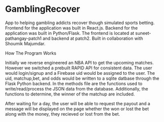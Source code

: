 # GamblingRecover
App to helping gambling addicts recover though simulated sports betting. Frontend for the application was built in React.js. Backend for the application was built in Python/Flask. The frontend is located at suneet-pathangay-patch1 and backend at patch2. Built in collaboration with Shoumik Majumdar.

How The Program Works

Initially we reverse engineered an NBA API to get the upcoming matches. However we switched a prebuilt RAPID API for consistent data. The user would login/signup and a Firebase uid would be assigned to the user. The uid, matchup,bet, and odds would be written to a sqlite datbase through the Flask Python backend. In the methods file are the functions used to write/read/process the JSON data from the database. Additionally, the functions to determine, the winner of the matchup are included. 

After waiting for a day, the user will be able to request the payout and a message will be displayed on the page whether the won or lost the bet along with the money, they recieved or lost from the bet.

